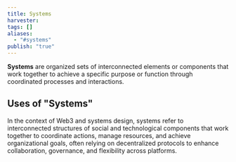 ```yaml
---
title: Systems
harvester: 
tags: []
aliases:
  - "#systems"
publish: "true"
---
```


**Systems** are organized sets of interconnected elements or components that work together to achieve a specific purpose or function through coordinated processes and interactions.

## Uses of "Systems"

In the context of Web3 and systems design, systems refer to interconnected structures of social and technological components that work together to coordinate actions, manage resources, and achieve organizational goals, often relying on decentralized protocols to enhance collaboration, governance, and flexibility across platforms.